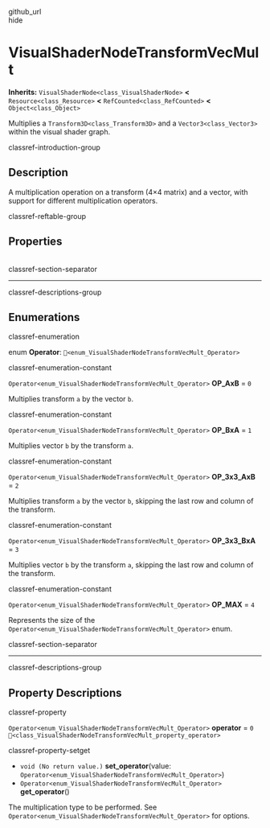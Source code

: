 github\_url  
hide

# VisualShaderNodeTransformVecMult

**Inherits:** `VisualShaderNode<class_VisualShaderNode>` **&lt;**
`Resource<class_Resource>` **&lt;** `RefCounted<class_RefCounted>`
**&lt;** `Object<class_Object>`

Multiplies a `Transform3D<class_Transform3D>` and a
`Vector3<class_Vector3>` within the visual shader graph.

classref-introduction-group

## Description

A multiplication operation on a transform (4×4 matrix) and a vector,
with support for different multiplication operators.

classref-reftable-group

## Properties

<table>
<tbody>
<tr>
</tr>
</tbody>
</table>

classref-section-separator

------------------------------------------------------------------------

classref-descriptions-group

## Enumerations

classref-enumeration

enum **Operator**: `🔗<enum_VisualShaderNodeTransformVecMult_Operator>`

classref-enumeration-constant

`Operator<enum_VisualShaderNodeTransformVecMult_Operator>` **OP\_AxB** =
`0`

Multiplies transform `a` by the vector `b`.

classref-enumeration-constant

`Operator<enum_VisualShaderNodeTransformVecMult_Operator>` **OP\_BxA** =
`1`

Multiplies vector `b` by the transform `a`.

classref-enumeration-constant

`Operator<enum_VisualShaderNodeTransformVecMult_Operator>`
**OP\_3x3\_AxB** = `2`

Multiplies transform `a` by the vector `b`, skipping the last row and
column of the transform.

classref-enumeration-constant

`Operator<enum_VisualShaderNodeTransformVecMult_Operator>`
**OP\_3x3\_BxA** = `3`

Multiplies vector `b` by the transform `a`, skipping the last row and
column of the transform.

classref-enumeration-constant

`Operator<enum_VisualShaderNodeTransformVecMult_Operator>` **OP\_MAX** =
`4`

Represents the size of the
`Operator<enum_VisualShaderNodeTransformVecMult_Operator>` enum.

classref-section-separator

------------------------------------------------------------------------

classref-descriptions-group

## Property Descriptions

classref-property

`Operator<enum_VisualShaderNodeTransformVecMult_Operator>` **operator**
= `0` `🔗<class_VisualShaderNodeTransformVecMult_property_operator>`

classref-property-setget

-   `void (No return value.)` **set\_operator**(value:
    `Operator<enum_VisualShaderNodeTransformVecMult_Operator>`)
-   `Operator<enum_VisualShaderNodeTransformVecMult_Operator>`
    **get\_operator**()

The multiplication type to be performed. See
`Operator<enum_VisualShaderNodeTransformVecMult_Operator>` for options.
